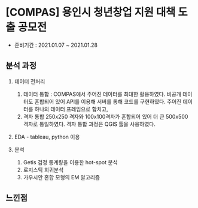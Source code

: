 # [COMPAS] 용인시 청년창업 지원 대책 도출 공모전

- 준비기간 : 2021.01.07 ~ 2021.01.28

## 분석 과정 

1. 데이터 전처리
    1) 데이터 통합
        : COMPAS에서 주어진 데이터를 최대한 활용하였다. 비공개 데이터도 혼합되어 있어 API를 이용해 서버를 통해 코드를 구현하였다.
           주어진 데이터를 하나의 데이터 프레임으로 합치고,
    2) 격자 통합
      250x250 격자와 100x100격자가 혼합되어 있어 더 큰 500x500 격자로 통일하였다.
      격자 통합 과정은 QGIS 툴을 사용하였다.
    
3. EDA - tableau, python 이용
4. 분석
    1) Getis 검정 통계량을 이용한 hot-spot 분석
    2) 로지스틱 회귀분석
    3) 가우시안 혼합 모형의 EM 알고리즘


## 느낀점

